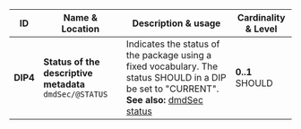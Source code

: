 | ID | Name & Location | Description & usage | Cardinality & Level |
| -- | --------------- | ------------------- | ------------------- |
| <a name="DIP4"></a>**DIP4** | **Status of the descriptive metadata** <br/> `dmdSec/@STATUS` | Indicates the status of the package using a fixed vocabulary. The status SHOULD in a DIP be set to "CURRENT". <br/> **See also:** <a href="#VocabularyStatus" >dmdSec status</a> | **0..1** <br/> SHOULD |
